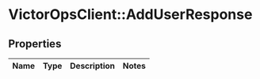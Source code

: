 # VictorOpsClient::AddUserResponse

## Properties

| Name | Type | Description | Notes |
| ---- | ---- | ----------- | ----- |
